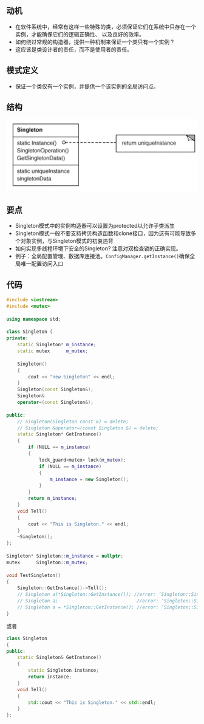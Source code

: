 ## 动机
- 在软件系统中，经常有这样一些特殊的类，必须保证它们在系统中只存在一个实例，才能确保它们的逻辑正确性、 以及良好的效率。
- 如何绕过常规的构造器，提供一种机制来保证一个类只有一个实例？
- 这应该是类设计者的责任，而不是使用者的责任。

## 模式定义
- 保证一个类仅有一个实例，并提供一个该实例的全局访问点。

## 结构
![在这里插入图片描述](./pics/%E5%8D%95%E4%BE%8B%E6%A8%A1%E5%BC%8F.jpeg)

## 要点
- Singleton模式中的实例构造器可以设置为protected以允许子类派生
- Singleton模式一般不要支持拷贝构造函数和clone接口，因为这有可能导致多个对象实例，与Singleton模式的初衷违背
- 如何实现多线程环境下安全的Singleton? 注意对双检查锁的正确实现。
- 例子：全局配置管理、数据库连接池。`ConfigManager.getInstance()`确保全局唯一配置访问入口


## 代码

```cpp
#include <iostream>
#include <mutex>

using namespace std;

class Singleton {
private:
    static Singleton* m_instance;
    static mutex      m_mutex;

    Singleton()
    {
        cout << "new Singleton" << endl;
    }
    Singleton(const Singleton&);
    Singleton&
    operator=(const Singleton&);

public:
    // Singleton(Singleton const &) = delete;
    // Singleton &operator=(const Singleton &) = delete;
    static Singleton* GetInstance()
    {
        if (NULL == m_instance)
        {
            lock_guard<mutex> lock(m_mutex);
            if (NULL == m_instance)
            {
                m_instance = new Singleton();
            }
        }
        return m_instance;
    }
    void Tell()
    {
        cout << "This is Singleton." << endl;
    }
    ~Singleton();
};

Singleton* Singleton::m_instance = nullptr;
mutex      Singleton::m_mutex;

void TestSingleton()
{
    Singleton::GetInstance()->Tell();
    // Singleton a(*Singleton::GetInstance()); //error: ‘Singleton::Singleton(const Singleton&)’ is private within this context
    // Singleton a;                             //error: ‘Singleton::Singleton()’ is private within this context
    // Singleton a = *Singleton::GetInstance(); //error: ‘Singleton::Singleton(const Singleton&)’ is private within this context
}
```
或者
```cpp
class Singleton
{
public:
    static Singleton& GetInstance()
    {
        static Singleton instance;
        return instance;
    }
    void Tell()
    {
        std::cout << "This is Singleton." << std::endl;
    }
};
```